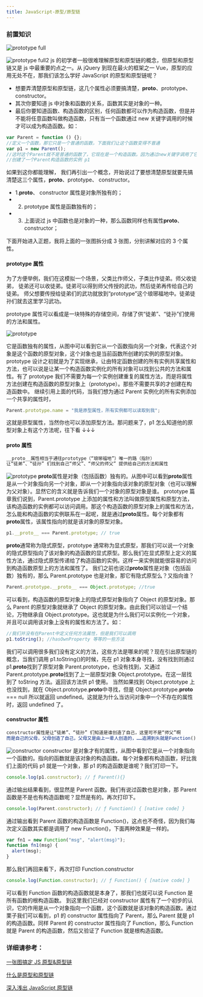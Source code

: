 ```yaml
---
title: JavaScript-原型/原型链
---
```


### 前置知识

![prototype full](https://segmentfault.com/img/remote/1460000021232137)

![prototype full2](https://user-gold-cdn.xitu.io/2019/10/24/16dfb64428ee0ce4?imageView2/0/w/1280/h/960/format/webp/ignore-error/1)
js 的初学者一般很难理解原型和原型链的概念，但原型和原型链又是 js 中最重要的点之一。从 jQuery 到现在最火的框架之一 Vue，原型的应用无处不在，那我们该怎么学好 JavaScript 的原型和原型链呢？

- 想要弄清楚原型和原型链，这几个属性必须要搞清楚，**proto**、prototype、 constructor。
- 其次你要知道 js 中对象和函数的关系，函数其实是对象的一种。
- 最后你要知道函数、构造函数的区别，任何函数都可以作为构造函数，但是并不能将任意函数叫做构造函数，只有当一个函数通过 new 关键字调用的时候才可以成为构造函数。如：

```js
var Parent = function () {};
//定义一个函数，那它只是一个普通的函数，下面我们让这个函数变得不普通
var p1 = new Parent();
//这时这个Parent就不是普通的函数了，它现在是一个构造函数。因为通过new关键字调用了它
//创建了一个Parent构造函数的实例 p1
```

如果到这你都能理解，
我们再引出一个概念，开始说过了要想清楚原型就要先搞清楚这三个属性，**proto**、prototype、 constructor。

- 1.**proto**、 constructor 属性是对象所独有的；
- 2. prototype 属性是函数独有的；
- 3. 上面说过 js 中函数也是对象的一种，那么函数同样也有属性**proto**、 constructor；

下面开始进入正题，我将上面的一张图拆分成 3 张图，分别讲解对应的 3 个属性。

#### prototype 属性

为了方便举例，我们在这模拟一个场景，父类比作师父，子类比作徒弟。师父收徒弟，
徒弟还可以收徒弟。徒弟可以得到师父传授的武功，然后徒弟再传给自己的徒弟。
师父想要传授给徒弟们的武功就放到“prototype”这个琅琊福地中。徒弟徒孙们就去这里学习武功。

prototype 属性可以看成是一块特殊的存储空间，存储了供“徒弟”、“徒孙”们使用的方法和属性。

![prototype](https://segmentfault.com/img/remote/1460000021232136)

它是函数独有的属性，从图中可以看到它从一个函数指向另一个对象，代表这个对象是这个函数的原型对象，这个对象也是当前函数所创建的实例的原型对象。
prototype 设计之初就是为了实现继承，让由特定函数创建的所有实例共享属性和方法，也可以说是让某一个构造函数实例化的所有对象可以找到公共的方法和属性。有了 prototype 我们不需要为每一个实例创建重复的属性方法，而是将属性方法创建在构造函数的原型对象上（prototype）。那些不需要共享的才创建在构造函数中。
继续引用上面的代码，当我们想为通过 Parent 实例化的所有实例添加一个共享的属性时，

```js
Parent.prototype.name = "我是原型属性，所有实例都可以读取到我";
```

这就是原型属性，当然你也可以添加原型方法。那问题来了，p1 怎么知道他的原型对象上有这个方法呢，往下看 ↓↓↓

#### proto 属性

```js
__proto__属性相当于通往prototype（“琅琊福地”）唯一的路（指针）
让“徒弟”、“徒孙” 们找到自己“师父”、“师父的师父” 提供给自己的方法和属性
```

![prototype](https://segmentfault.com/img/remote/1460000021232139)
**proto**属性是对象（包括函数）独有的。从图中可以看到**proto**属性是从一个对象指向另一个对象，即从一个对象指向该对象的原型对象（也可以理解为父对象）。显然它的含义就是告诉我们一个对象的原型对象是谁。
prototype 篇章我们说到，Parent.prototype 上添加的属性和方法叫做原型属性和原型方法，该构造函数的实例都可以访问调用。那这个构造函数的原型对象上的属性和方法，怎么能和构造函数的实例联系在一起呢，就是通过**proto**属性。每个对象都有**proto**属性，该属性指向的就是该对象的原型对象。

```js
p1.__proto__ === Parent.prototype; // true
```

**proto**通常称为隐式原型，prototype 通常称为显式原型，那我们可以说一个对象的隐式原型指向了该对象的构造函数的显式原型。那么我们在显式原型上定义的属性方法，通过隐式原型传递给了构造函数的实例。这样一来实例就能很容易的访问到构造函数原型上的方法和属性了。
我们之前也说过**proto**属性是对象（包括函数）独有的，那么 Parent.prototype 也是对象，那它有隐式原型么？又指向谁？

```js
Parent.prototype.__proto__ === Object.prototype; //true
```

可以看到，构造函数的原型对象上的隐式原型对象指向了 Object 的原型对象。那么 Parent 的原型对象就继承了 Object 的原型对象。由此我们可以验证一个结论，万物继承自 Object.prototype。这也就是为什么我们可以实例化一个对象，并且可以调用该对象上没有的属性和方法了。如：

```js
//我们并没有在Parent中定义任何方法属性，但是我们可以调用
p1.toString(); //hasOwnProperty 等等的一些方法
```

我们可以调用很多我们没有定义的方法，这些方法是哪来的呢？现在引出原型链的概念，当我们调用 p1.toString()的时候，先在 p1 对象本身寻找，没有找到则通过 p1.**proto**找到了原型对象 Parent.prototype，也没有找到，又通过 Parent.prototype.**proto**找到了上一层原型对象 Object.prototype。在这一层找到了 toString 方法。返回该方法供 p1 使用。
当然如果找到 Object.prototype 上也没找到，就在 Object.prototype.**proto**中寻找，但是 Object.prototype.**proto** === null 所以就返回 undefined。这就是为什么当访问对象中一个不存在的属性时，返回 undefined 了。

#### constructor 属性

```js
constructor属性是让“徒弟”、“徒孙” 们知道是谁创造了自己，这里可不是“师父”啊
而是自己的父母，父母创造了自己，父母又是由上一辈人创造的，……追溯到头就是Function() 【女娲】
```

![constructor](https://segmentfault.com/img/remote/1460000021232138)
constructor 是对象才有的属性，从图中看到它是从一个对象指向一个函数的。指向的函数就是该对象的构造函数。每个对象都有构造函数，好比我们上面的代码 p1 就是一个对象，那 p1 的构造函数是谁呢？我们打印一下。

```js
console.log(p1.constructor); // ƒ Parent(){}
```

通过输出结果看到，很显然是 Parent 函数。我们有说过函数也是对象，那 Parent 函数是不是也有构造函数呢？显然是有的。再次打印下。

```js
console.log(Parent.constructor); // ƒ Function() { [native code] }
```

通过输出看到 Parent 函数的构造函数是 Function()，这点也不奇怪，因为我们每次定义函数其实都是调用了 new Function()，下面两种效果是一样的。

```js
var fn1 = new Function("msg", "alert(msg)");
function fn1(msg) {
  alert(msg);
}
```

那么我们再回来看下，再次打印 Function.constructor

```js
console.log(Function.constructor); // ƒ Function() { [native code] }
```

可以看到 Function 函数的构造函数就是本身了，那我们也就可以说 Function 是所有函数的根构造函数。
到这里我们已经对 constructor 属性有了一个初步的认识，它的作用是从一个对象指向一个函数，这个函数就是该对象的构造函数。通过栗子我们可以看到，p1 的 constructor 属性指向了 Parent，那么 Parent 就是 p1 的构造函数。同样 Parent 的 constructor 属性指向了 Function，那么 Function 就是 Parent 的构造函数，然后又验证了 Function 就是根构造函数。

### 详细请参考：

[一张图搞定 JS 原型&原型链](https://segmentfault.com/a/1190000021232132)

[什么是原型和原型链](https://juejin.cn/post/6844903976907997192)

[深入浅出 JavaScript 原型链](https://mp.weixin.qq.com/s/LHskWkAPYnIbRvaXry8bqg)
